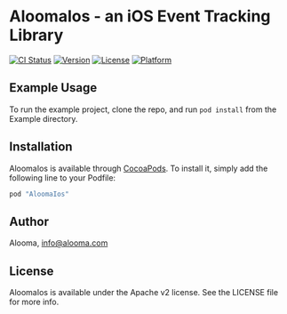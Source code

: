 # AloomaIos - an iOS Event Tracking Library

[![CI Status](http://img.shields.io/travis/Alooma/AloomaIos.svg?style=flat)](https://travis-ci.org/Alooma/AloomaIos)
[![Version](https://img.shields.io/cocoapods/v/AloomaIos.svg?style=flat)](http://cocoapods.org/pods/AloomaIos)
[![License](https://img.shields.io/cocoapods/l/AloomaIos.svg?style=flat)](http://cocoapods.org/pods/AloomaIos)
[![Platform](https://img.shields.io/cocoapods/p/AloomaIos.svg?style=flat)](http://cocoapods.org/pods/AloomaIos)

## Example Usage

To run the example project, clone the repo, and run `pod install` from the Example directory.


## Installation

AloomaIos is available through [CocoaPods](http://cocoapods.org). To install
it, simply add the following line to your Podfile:

```ruby
pod "AloomaIos"
```

## Author

Alooma, info@alooma.com

## License

AloomaIos is available under the Apache v2 license. See the LICENSE file for more info.
